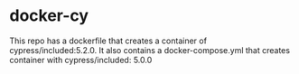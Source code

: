 # docker-cy
This repo has a dockerfile that creates a container of cypress/included:5.2.0. It also contains a docker-compose.yml that creates container with cypress/included: 5.0.0
